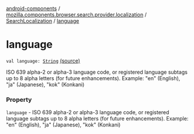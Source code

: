 [android-components](../../index.md) / [mozilla.components.browser.search.provider.localization](../index.md) / [SearchLocalization](index.md) / [language](./language.md)

# language

`val language: `[`String`](https://kotlinlang.org/api/latest/jvm/stdlib/kotlin/-string/index.html) [(source)](https://github.com/mozilla-mobile/android-components/blob/master/components/browser/search/src/main/java/mozilla/components/browser/search/provider/localization/SearchLocalization.kt#L17)

ISO 639 alpha-2 or alpha-3 language code, or registered language subtags up to
8 alpha letters (for future enhancements). Example: "en" (English), "ja" (Japanese), "kok" (Konkani)

### Property

`language` - ISO 639 alpha-2 or alpha-3 language code, or registered language subtags up to
8 alpha letters (for future enhancements). Example: "en" (English), "ja" (Japanese), "kok" (Konkani)